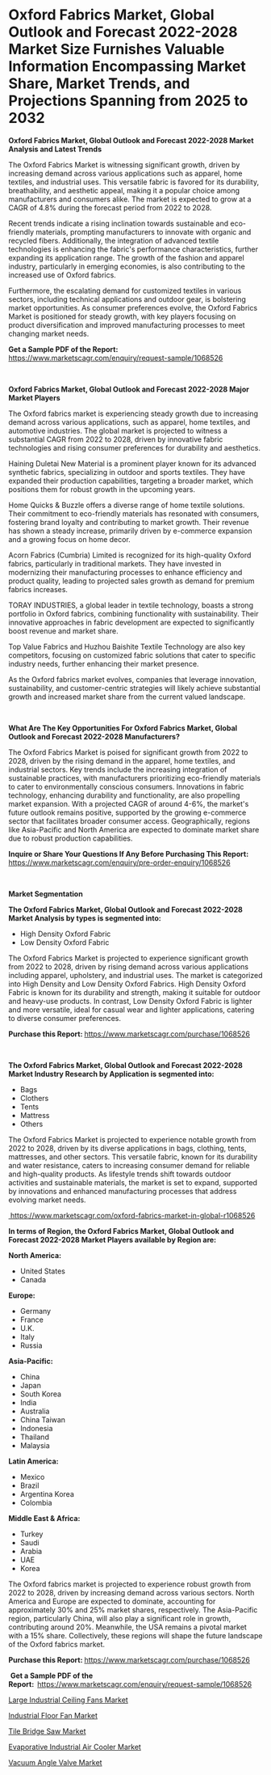 <p><h1>Oxford Fabrics Market, Global Outlook and Forecast 2022-2028 Market Size Furnishes Valuable Information Encompassing Market Share, Market Trends, and Projections Spanning from 2025 to 2032</h1></p><p><strong>Oxford Fabrics Market, Global Outlook and Forecast 2022-2028 Market Analysis and Latest Trends</strong></p>
<p><p>The Oxford Fabrics Market is witnessing significant growth, driven by increasing demand across various applications such as apparel, home textiles, and industrial uses. This versatile fabric is favored for its durability, breathability, and aesthetic appeal, making it a popular choice among manufacturers and consumers alike. The market is expected to grow at a CAGR of 4.8% during the forecast period from 2022 to 2028.</p><p>Recent trends indicate a rising inclination towards sustainable and eco-friendly materials, prompting manufacturers to innovate with organic and recycled fibers. Additionally, the integration of advanced textile technologies is enhancing the fabric's performance characteristics, further expanding its application range. The growth of the fashion and apparel industry, particularly in emerging economies, is also contributing to the increased use of Oxford fabrics. </p><p>Furthermore, the escalating demand for customized textiles in various sectors, including technical applications and outdoor gear, is bolstering market opportunities. As consumer preferences evolve, the Oxford Fabrics Market is positioned for steady growth, with key players focusing on product diversification and improved manufacturing processes to meet changing market needs.</p></p>
<p><strong>Get a Sample PDF of the Report:&nbsp;</strong> <a href="https://www.marketscagr.com/enquiry/request-sample/1068526?utm_campaign=3208&utm_medium=2&utm_source=Github&utm_content=ia&utm_term=21032025&utm_id=oxford-fabrics-market-global-outlook-and-forecast-2022-2028">https://www.marketscagr.com/enquiry/request-sample/1068526</a></p>
<p>&nbsp;</p>
<p><strong>Oxford Fabrics Market, Global Outlook and Forecast 2022-2028 Major Market Players</strong></p>
<p><p>The Oxford fabrics market is experiencing steady growth due to increasing demand across various applications, such as apparel, home textiles, and automotive industries. The global market is projected to witness a substantial CAGR from 2022 to 2028, driven by innovative fabric technologies and rising consumer preferences for durability and aesthetics.</p><p>Haining Duletai New Material is a prominent player known for its advanced synthetic fabrics, specializing in outdoor and sports textiles. They have expanded their production capabilities, targeting a broader market, which positions them for robust growth in the upcoming years.</p><p>Home Quicks & Buzzle offers a diverse range of home textile solutions. Their commitment to eco-friendly materials has resonated with consumers, fostering brand loyalty and contributing to market growth. Their revenue has shown a steady increase, primarily driven by e-commerce expansion and a growing focus on home decor.</p><p>Acorn Fabrics (Cumbria) Limited is recognized for its high-quality Oxford fabrics, particularly in traditional markets. They have invested in modernizing their manufacturing processes to enhance efficiency and product quality, leading to projected sales growth as demand for premium fabrics increases.</p><p>TORAY INDUSTRIES, a global leader in textile technology, boasts a strong portfolio in Oxford fabrics, combining functionality with sustainability. Their innovative approaches in fabric development are expected to significantly boost revenue and market share.</p><p>Top Value Fabrics and Huzhou Baishite Textile Technology are also key competitors, focusing on customized fabric solutions that cater to specific industry needs, further enhancing their market presence. </p><p>As the Oxford fabrics market evolves, companies that leverage innovation, sustainability, and customer-centric strategies will likely achieve substantial growth and increased market share from the current valued landscape.</p></p>
<p>&nbsp;</p>
<p><strong>What Are The Key Opportunities For Oxford Fabrics Market, Global Outlook and Forecast 2022-2028 Manufacturers?</strong></p>
<p><p>The Oxford Fabrics Market is poised for significant growth from 2022 to 2028, driven by the rising demand in the apparel, home textiles, and industrial sectors. Key trends include the increasing integration of sustainable practices, with manufacturers prioritizing eco-friendly materials to cater to environmentally conscious consumers. Innovations in fabric technology, enhancing durability and functionality, are also propelling market expansion. With a projected CAGR of around 4-6%, the market's future outlook remains positive, supported by the growing e-commerce sector that facilitates broader consumer access. Geographically, regions like Asia-Pacific and North America are expected to dominate market share due to robust production capabilities.</p></p>
<p><strong>Inquire or Share Your Questions If Any Before Purchasing This Report:</strong> <a href="https://www.marketscagr.com/enquiry/pre-order-enquiry/1068526?utm_campaign=3208&utm_medium=2&utm_source=Github&utm_content=ia&utm_term=21032025&utm_id=oxford-fabrics-market-global-outlook-and-forecast-2022-2028">https://www.marketscagr.com/enquiry/pre-order-enquiry/1068526</a></p>
<p>&nbsp;</p>
<p><strong>Market Segmentation</strong></p>
<p><strong>The Oxford Fabrics Market, Global Outlook and Forecast 2022-2028 Market Analysis by types is segmented into:</strong></p>
<p><ul><li>High Density Oxford Fabric</li><li>Low Density Oxford Fabric</li></ul></p>
<p><p>The Oxford Fabrics Market is projected to experience significant growth from 2022 to 2028, driven by rising demand across various applications including apparel, upholstery, and industrial uses. The market is categorized into High Density and Low Density Oxford Fabrics. High Density Oxford Fabric is known for its durability and strength, making it suitable for outdoor and heavy-use products. In contrast, Low Density Oxford Fabric is lighter and more versatile, ideal for casual wear and lighter applications, catering to diverse consumer preferences.</p></p>
<p><strong>Purchase this Report:&nbsp;</strong><a href="https://www.marketscagr.com/purchase/1068526?utm_campaign=3208&utm_medium=2&utm_source=Github&utm_content=ia&utm_term=21032025&utm_id=oxford-fabrics-market-global-outlook-and-forecast-2022-2028">https://www.marketscagr.com/purchase/1068526</a></p>
<p>&nbsp;</p>
<p><strong>The Oxford Fabrics Market, Global Outlook and Forecast 2022-2028 Market Industry Research by Application is segmented into:</strong></p>
<p><ul><li>Bags</li><li>Clothers</li><li>Tents</li><li>Mattress</li><li>Others</li></ul></p>
<p><p>The Oxford Fabrics Market is projected to experience notable growth from 2022 to 2028, driven by its diverse applications in bags, clothing, tents, mattresses, and other sectors. This versatile fabric, known for its durability and water resistance, caters to increasing consumer demand for reliable and high-quality products. As lifestyle trends shift towards outdoor activities and sustainable materials, the market is set to expand, supported by innovations and enhanced manufacturing processes that address evolving market needs.</p></p>
<p><a href="https://www.marketscagr.com/oxford-fabrics-market-in-global-r1068526?utm_campaign=3208&utm_medium=2&utm_source=Github&utm_content=ia&utm_term=21032025&utm_id=oxford-fabrics-market-global-outlook-and-forecast-2022-2028">&nbsp;https://www.marketscagr.com/oxford-fabrics-market-in-global-r1068526</a></p>
<p><strong>In terms of Region, the Oxford Fabrics Market, Global Outlook and Forecast 2022-2028 Market Players available by Region are:</strong></p>
<p>
    <p> <strong> North America: </strong>
        <ul>
            <li>United States</li>
            <li>Canada</li>
        </ul>
        </p> 
    <p> <strong> Europe: </strong>
        <ul>
            <li>Germany</li>
            <li>France</li>
            <li>U.K.</li>
            <li>Italy</li>
            <li>Russia</li>
        </ul>
        </p> 
    <p> <strong> Asia-Pacific: </strong>
        <ul>
            <li>China</li>
            <li>Japan</li>
            <li>South Korea</li>
            <li>India</li>
            <li>Australia</li>
            <li>China Taiwan</li>
            <li>Indonesia</li>
            <li>Thailand</li>
            <li>Malaysia</li>
        </ul>
        </p> 
    <p> <strong> Latin America: </strong>
        <ul>
            <li>Mexico</li>
            <li>Brazil</li>
            <li>Argentina Korea</li>
            <li>Colombia</li>
        </ul>
        </p> 
    <p> <strong> Middle East & Africa: </strong>
        <ul>
            <li>Turkey</li>
            <li>Saudi</li>
            <li>Arabia</li>
            <li>UAE</li>
            <li>Korea</li>
        </ul>
    </p>
    </p>
<p><p>The Oxford fabrics market is projected to experience robust growth from 2022 to 2028, driven by increasing demand across various sectors. North America and Europe are expected to dominate, accounting for approximately 30% and 25% market shares, respectively. The Asia-Pacific region, particularly China, will also play a significant role in growth, contributing around 20%. Meanwhile, the USA remains a pivotal market with a 15% share. Collectively, these regions will shape the future landscape of the Oxford fabrics market.</p></p>
<p><strong>Purchase this Report: </strong><a href="https://www.marketscagr.com/purchase/1068526?utm_campaign=3208&utm_medium=2&utm_source=Github&utm_content=ia&utm_term=21032025&utm_id=oxford-fabrics-market-global-outlook-and-forecast-2022-2028">https://www.marketscagr.com/purchase/1068526</a></p>
<p>&nbsp;<strong>Get a Sample PDF of the Report:&nbsp;&nbsp;</strong><a href="https://www.marketscagr.com/enquiry/request-sample/1068526?utm_campaign=3208&utm_medium=2&utm_source=Github&utm_content=ia&utm_term=21032025&utm_id=oxford-fabrics-market-global-outlook-and-forecast-2022-2028">https://www.marketscagr.com/enquiry/request-sample/1068526</a></p>
<p><strong></strong></p>
<p><p><a href="https://www.linkedin.com/pulse/comprehensive-study-large-industrial-ceiling-fans-market-svf3f?utm_campaign=3208&utm_medium=2&utm_source=Github&utm_content=ia&utm_term=21032025&utm_id=oxford-fabrics-market-global-outlook-and-forecast-2022-2028">Large Industrial Ceiling Fans Market</a></p><p><a href="https://www.linkedin.com/pulse/emerging-trends-industrial-floor-fan-market-global-outlook-rbpff?utm_campaign=3208&utm_medium=2&utm_source=Github&utm_content=ia&utm_term=21032025&utm_id=oxford-fabrics-market-global-outlook-and-forecast-2022-2028">Industrial Floor Fan Market</a></p><p><a href="https://www.linkedin.com/pulse/tile-bridge-saw-market-evolution-future-outlook-forecasting-ztolf?utm_campaign=3208&utm_medium=2&utm_source=Github&utm_content=ia&utm_term=21032025&utm_id=oxford-fabrics-market-global-outlook-and-forecast-2022-2028">Tile Bridge Saw Market</a></p><p><a href="https://www.linkedin.com/pulse/evaporative-industrial-air-cooler-market-analysis-application-swjxf?utm_campaign=3208&utm_medium=2&utm_source=Github&utm_content=ia&utm_term=21032025&utm_id=oxford-fabrics-market-global-outlook-and-forecast-2022-2028">Evaporative Industrial Air Cooler Market</a></p><p><a href="https://www.linkedin.com/pulse/challenges-opportunities-vacuum-angle-valve-market-sales-volume-1tbef?utm_campaign=3208&utm_medium=2&utm_source=Github&utm_content=ia&utm_term=21032025&utm_id=oxford-fabrics-market-global-outlook-and-forecast-2022-2028">Vacuum Angle Valve Market</a></p></p>